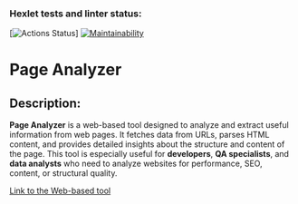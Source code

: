 ### Hexlet tests and linter status:
[![Actions Status](https://github.com/LovichLevich/python-project-83/actions/workflows/hexlet-check.yml/badge.svg)]
[![Maintainability](https://api.codeclimate.com/v1/badges/e996d71e3f298f7a8cc9/maintainability)](https://codeclimate.com/github/LovichLevich/python-project-83/maintainability)


# **Page Analyzer**

## **Description:**
**Page Analyzer** is a web-based tool designed to analyze and extract useful information from web pages. It fetches data from URLs, parses HTML content, and provides detailed insights about the structure and content of the page. This tool is especially useful for **developers**, **QA specialists**, and **data analysts** who need to analyze websites for performance, SEO, content, or structural quality.

 [Link to the Web-based tool ](https://python-project-83-13a1.onrender.com)